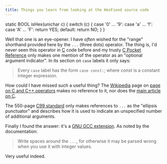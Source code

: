 ```yaml
---
title: Things you learn from looking at the HexFiend source code
---
```


static BOOL isHex(unichar c) {
        switch (c) {
        case '0' ... '9':
        case 'a' ... 'f':
        case 'A' ... 'F':
            return YES;
        default: return NO;
        }
    }

Well that one is an eye-opener. I have *often* wished for the "range" shorthand provided here by the `...` (three dots) operator. The thing is, I'd never seen this operator in [C](http://www.wincent.com/knowledge-base/C) code before and my trusty [C Pocket Reference](http://www.wincent.com/a/about/wincent/weblog/archives/2006/01/my_favorite_pro.php) only makes one mention of the operator as an "optional argument indicator". In its section on `case` labels it only says:

> Every `case` label has the form `case const:`; where *const* is a constant integer expression.

How could I have missed such a useful thing? The [Wikipedia](http://www.wincent.com/knowledge-base/Wikipedia) page on [page on C and C++ operators](http://en.wikipedia.org/wiki/Operators_in_C_and_C%2B%2B) makes no reference to it, nor does the [main article on C](http://en.wikipedia.org/wiki/C_(programming_language)).

The 550-page [C99 standard](http://www.open-std.org/jtc1/sc22/wg14/www/docs/n1124.pdf) only makes references to `...` as the "ellipsis punctuator" and describes how it is used to indicate an unspecified number of additional arguments.

Finally I found the answer: it's a [GNU GCC extension](http://gcc.gnu.org/onlinedocs/gcc-4.2.1/gcc/Case-Ranges.html#Case-Ranges). As noted by the documentation:

> Write spaces around the `...`, for otherwise it may be parsed wrong when you use it with integer values.

Very useful indeed.
